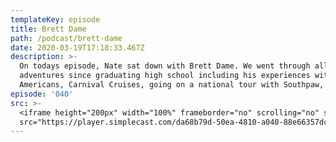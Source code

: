 ```yaml
---
templateKey: episode
title: Brett Dame
path: /podcast/brett-dame
date: 2020-03-19T17:18:33.467Z
description: >-
  On todays episode, Nate sat down with Brett Dame. We went through all his
  adventures since graduating high school including his experiences with Young
  Americans, Carnival Cruises, going on a national tour with Southpaw, and more.
episode: '040'
src: >-
  <iframe height="200px" width="100%" frameborder="no" scrolling="no" seamless
  src="https://player.simplecast.com/da68b79d-50ea-4810-a040-88e66357dc9f?dark=false"></iframe>
---
```


